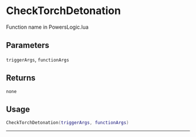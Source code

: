 # CheckTorchDetonation
Function name in PowersLogic.lua
## Parameters
`triggerArgs`, `functionArgs`
## Returns
`none`
## Usage
```lua
CheckTorchDetonation(triggerArgs, functionArgs)
```
---

